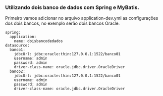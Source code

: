 ### Utilizando dois banco de dados com Spring e MyBatis.

Primeiro vamos adicionar no arquivo application-dev.yml as configurações dos dois bancos, no exemplo serão dois bancos Oracle.
```
spring:
  application:
    name: doisbancodedados
datasource:
  banco1:
    jdbcUrl: jdbc:oracle:thin:127.0.0.1:1522/banco01
    username: admin
    password: admin
    driver-class-name: oracle.jdbc.driver.OracleDriver
  banco2:
    jdbcUrl: jdbc:oracle:thin:127.0.0.1:1522/banco01
    username: admin
    password: admin
    driver-class-name: oracle.jdbc.driver.OracleDriver

``` 
